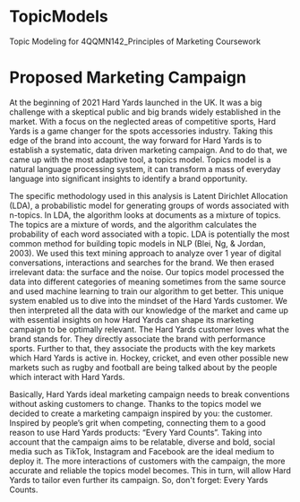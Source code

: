 # TopicModels
 Topic Modeling for 4QQMN142_Principles of Marketing Coursework

# Proposed Marketing Campaign

At the beginning of 2021 Hard Yards launched in the UK. It was a big challenge with a skeptical public and big brands widely established in the market. With a focus on the neglected areas of competitive sports, Hard Yards is a game changer for the spots accessories industry. Taking this edge of the brand into account, the way forward for Hard Yards is to establish a systematic, data driven marketing campaign. And to do that, we came up with the most adaptive tool, a topics model. Topics model is a natural language processing system, it can transform a mass of everyday language into significant insights to identify a brand opportunity.

The specific methodology used in this analysis is Latent Dirichlet Allocation (LDA), a probabilistic model for generating groups of words associated with n-topics. In LDA, the algorithm looks at documents as a mixture of topics. The topics are a mixture of words, and the algorithm calculates the probability of each word associated with a topic. LDA is potentially the most common method for building topic models in NLP (Blei, Ng, & Jordan, 2003).
We used this text mining approach to analyze over 1 year of digital conversations, interactions and searches for the brand. We then erased irrelevant data: the surface and the noise. Our topics model processed the data into different categories of meaning sometimes from the same source and used machine learning to train our algorithm to get better. This unique system enabled us to dive into the mindset of the Hard Yards customer. We then interpreted all the data with our knowledge of the market and came up with essential insights on how Hard Yards can shape its marketing campaign to be optimally relevant.
The Hard Yards customer loves what the brand stands for. They directly associate the brand with performance sports. Further to that, they associate the products with the key markets which Hard Yards is active in. Hockey, cricket, and even other possible new markets such as rugby and football are being talked about by the people which interact with Hard Yards.

Basically, Hard Yards ideal marketing campaign needs to break conventions without asking customers to change. Thanks to the topics model we decided to create a marketing campaign inspired by you: the customer. Inspired by people’s grit when competing, connecting them to a good reason to use Hard Yards products: “Every Yard Counts”. Taking into account that the campaign aims to be relatable, diverse and bold, social media such as TikTok, Instagram and Facebook are the ideal medium to deploy it. The more interactions of customers with the campaign, the more accurate and reliable the topics model becomes. This in turn, will allow Hard Yards to tailor even further its campaign. So, don't forget: Every Yards Counts.
